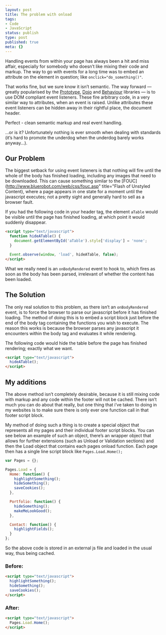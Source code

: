 ```yaml
---
layout: post
title: The problem with onload
tags:
- Code
- JavaScript
status: publish
type: post
published: true
meta: {}
---
```

Handling events from within your page has always been a hit and miss affair, especially for somebody who doesn’t like mixing their code and markup. The way to go with events for a long time was to embed an attribute on the element in question; like `onclick="do_something()"`.

That works fine, but we sure know it isn’t semantic. The way forward — greatly popularised by the [Prototype](http://prototype.conio.net), [Dojo](http://dojotoolkit.org/) and [Behaviour](http://bennolan.com/behaviour/) libraries — is to use DOM compliant event listeners. These fire arbitrary code, in a very similar way to attributes, when an event is raised. Unlike attributes these event listeners can be hidden away in their rightful place, the document header.

Perfect - clean semantic markup and real event handling.

...or is it? Unfortunately nothing is ever smooth when dealing with standards (it’s hard to promote the underdog when the underdog barely works anyway...).

<!-- more -->

## Our Problem

The biggest setback for using event listeners is that nothing will fire until the whole of the body has finished loading, including any images that need to be downloaded. This can cause something similar to the [FOUC](http://www.bluerobot.com/web/css/fouc.asp" title="Flash of Unstyled Content), where a page appears in one state for a moment until the javascript executes; not a pretty sight and generally hard to sell as a browser fault.

If you had the following code in your header tag, the element `aTable` would be visible until the page has finished loading, at which point it would suddenly disappear.

``` html
<script type="text/javascript">
  function hideATable() {
    document.getElementById('aTable').style['display'] = 'none';
  }

  Event.observe(window, 'load', hideATable, false);
</script>
```

What we really need is an `onBodyRendered` event to hook to, which fires as soon as the body has been parsed, irrelevant of whether the content has been loaded.

## The Solution
The only real solution to this problem, as there isn’t an `onBodyRendered` event, is to force the browser to parse our javascript before it has finished loading. The method of doing this is to embed a script block just before the end of the body tag containing the functions you wish to execute. The reason this works is because the browser parses any javascript it encounters within the body tag and evaluates it while rendering.

The following code would hide the table before the page has finished rendering; exactly what we want.

``` html
<script type="text/javascript">
  hideATable();
</script>
```

## My additions

The above method isn’t completely desirable, because it is still mixing code with markup and any code within the footer will not be cached. There isn’t much you can do about that really, but one thing that i’ve taken to doing in my websites is to make sure there is only ever one function call in that footer script block.

My method of doing such a thing is to create a special object that represents all my pages and their individual footer script blocks. You can see below an example of such an object, there’s an wrapper object that allows for further extensions (such as Unload or Validation sections) and then the Load object that contains each pages onload function. Each page then has a single line script block like `Pages.Load.Home();`

``` js
var Pages = {};

Pages.Load = {
  Home: function() {
    highlightSomething();
    hideSomething();
    saveCookies();
  },

  Portfolio: function() {
    hideSomething();
    makeMeLookGood();
  },

  Contact: function() {
    highlightFields();
  }
};
```

So the above code is stored in an external js file and loaded in the usual way, thus being cached.

### Before:

``` html
<script type="text/javascript">
  highlightSomething();
  hideSomething();
  saveCookies();
</script>
```

### After:

``` html
<script type="text/javascript">
  Pages.Load.Home();
</script>
```
